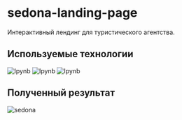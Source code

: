 # sedona-landing-page

Интерактивный лендинг для туристического агентства.

## Используемые технологии

![Ipynb](https://img.shields.io/badge/HTML-81B3D3)
![Ipynb](https://img.shields.io/badge/CSS-697C80)
![Ipynb](https://img.shields.io/badge/JavaScript-65C19D)

## Полученный результат

![sedona](https://github.com/mellow-moon/simple_html_css/assets/106676401/5826a9ae-b340-4818-be82-df4799e3e206)
